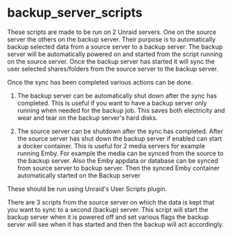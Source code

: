 # backup_server_scripts

These scripts are made to be run on 2 Unraid servers. One on the source server the others on the backup server.
Their purpose is to automatically backup selected data from a source server to a backup server. The backup server will be automatically powered on and started from the script running on the source server.
Once the backup server has started it will sync the user selected shares/folders from the source server to the backup server.

Once the sync has been completed various actions can be done.

1. The backup server can be automatically shut down after the sync has completed. This is useful if you want to have a backup server only running when needed for the backup job. This saves both electricity and wear and tear on the backup server's hard disks.

2. The source server can be shutdown after the sync has completed. 
After the source server has shut down the backup server if enabled can start a docker container. This is useful for 2 media servers for example running Emby. For example the media can be synced from the source to the backup server. Also the Emby appdata or database can be synced from source server to backup server. Then the synced Emby container automatically started on the Backup server 

These should be run using Unraid's User Scripts plugin.

There are 3 scripts
 from the source server on which the data is kept that you want to sync to a second (backup) server. This script will start the backup server when it is powered off and set various flags the backup server will see when it has started and then the backup will act accordingly.
